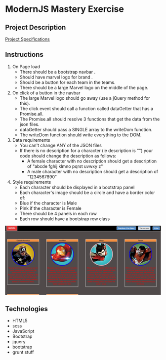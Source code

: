 # ModernJS Mastery Exercise

## Project Description
[Project Specifications](https://github.com/nss-evening-cohort-05/modernjs-mastery-exercise-Sanyyouisf/blob/master/instructions.md)

## Instructions
1. On Page load
	- There should be a bootstrap navbar .
	- Should have marvel logo for brand .
	- Should be a button for each team in the teams.
	- There should be a large Marvel logo on the middle of the page.
2. On click of a button in the navbar
	- The large Marvel logo should go away (use a jQuery method for this).
    - The click event should call a function called dataGetter that has a Promise.all.
	- The Promise.all should resolve 3 functions that get the data from the json files.
	- dataGetter should pass a SINGLE array to the writeDom function.
	- The writeDom function should write everything to the DOM.
3. Data requirements
	- You can't change ANY of the JSON files
	- If there is no description for a character (ie description is "") your code should change the description as follows:
		-  A female character with no description should get a description of "abcde fghij klmno pqrst uvwxy z"
		- A male character with no description should get a description of "1234567890"
4. Style requirements
	- Each character should be displayed in a bootstrap panel
	- Each character's image should be a circle and have a border color of:
	- Blue if the character is Male
	- Pink if the character is Female
	- There should be 4 panels in each row
	- Each row should have a bootstrap row class

![Blog Screengrab](https://github.com/nss-evening-cohort-05/modernjs-mastery-exercise-Sanyyouisf/blob/readme-image/Quizimage.png)

## Technologies

- HTML5
- scss
- JavaScript
- Bootstrap
- jquery
- bootstrap
- grunt stuff